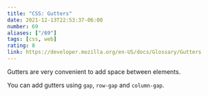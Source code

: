 ```yaml
---
title: "CSS: Gutters"
date: 2021-12-13T22:53:37-06:00
number: 69
aliases: ["/69"]
tags: [css, web]
rating: 8
link: https://developer.mozilla.org/en-US/docs/Glossary/Gutters
---
```


Gutters are very convenient to add space between elements.

You can add gutters using `gap`, `row-gap` and `column-gap`.
